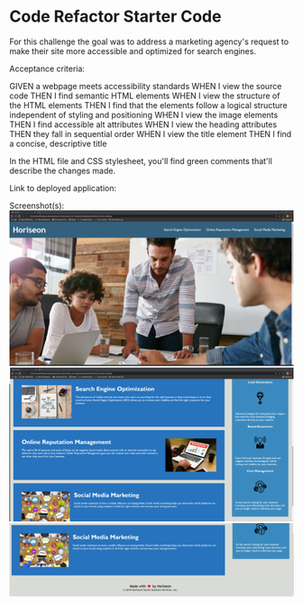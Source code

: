 # Code Refactor Starter Code


For this challenge the goal was to address a marketing agency's request to make their site more accessible and optimized for search engines. 

Acceptance criteria: 

GIVEN a webpage meets accessibility standards
WHEN I view the source code
THEN I find semantic HTML elements
WHEN I view the structure of the HTML elements
THEN I find that the elements follow a logical structure independent of styling and positioning
WHEN I view the image elements
THEN I find accessible alt attributes
WHEN I view the heading attributes
THEN they fall in sequential order
WHEN I view the title element
THEN I find a concise, descriptive title

In the HTML file and CSS stylesheet, you'll find green comments that'll describe the changes made.

Link to deployed application: 

Screenshot(s):
![Header+NAV](./assets/images/horiseon%20-%20header%20and%20nav%20bar.png)
![Content-Benefits-Section](./assets/images/horiseon%20-%20content%20and%20benefits%20.png)
![Footer](./assets/images/horiseon%20-%20footer.png)


